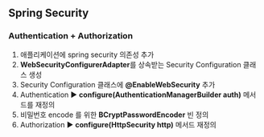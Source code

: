 ## Spring Security
### Authentication + Authorization
1. 애플리케이션에 spring security 의존성 추가
2. **WebSecurityConfigurerAdapter**를 상속받는 Security Configuration 클래스 생성
3. Security Configuration 클래스에 **@EnableWebSecurity** 추가
4. Authentication ▶ **configure(AuthenticationManagerBuilder auth)** 메서드를 재정의
5. 비밀번호 encode 를 위한 **BCryptPasswordEncoder** 빈 정의
6. Authorization ▶ **configure(HttpSecurity http)** 메서드 재정의